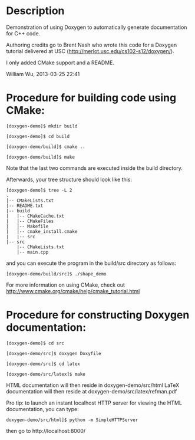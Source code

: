 Description
=============================================
Demonstration of using Doxygen to automatically generate documentation for C++ code.

Authoring credits go to Brent Nash who wrote this code for a Doxygen tutorial delivered at USC (http://merlot.usc.edu/cs102-s12/doxygen/).   

I only added CMake support and a README.

William Wu, 2013-03-25 22:41

Procedure for building code using CMake:
=============================================

	[doxygen-demo]$ mkdir build

	[doxygen-demo]$ cd build

	[doxygen-demo/build]$ cmake ..

	[doxygen-demo/build]$ make

Note that the last two commands are executed inside the build directory.

Afterwards, your tree structure should look like this:

	[doxygen-demo]$ tree -L 2
	.
	|-- CMakeLists.txt
	|-- README.txt
	|-- build
	|   |-- CMakeCache.txt
	|   |-- CMakeFiles
	|   |-- Makefile
	|   |-- cmake_install.cmake
	|   |-- src
	|-- src
	    |-- CMakeLists.txt
	    |-- main.cpp

and you can execute the program in the build/src directory as follows:

    [doxygen-demo/build/src]$ ./shape_demo

For more information on using CMake, check out http://www.cmake.org/cmake/help/cmake_tutorial.html


Procedure for constructing Doxygen documentation:
=============================================

	[doxygen-demo]$ cd src

	[doxygen-demo/src]$ doxygen Doxyfile

	[doxygen-demo/src]$ cd latex

	[doxygen-demo/src/latex]$ make

HTML documentation will then reside in doxygen-demo/src/html
LaTeX documentation will then reside at doxygen-demo/src/latex/refman.pdf

Pro tip: to launch an instant localhost HTTP server for viewing the HTML documentation, you can type:

    doxygen-demo/src/html]$ python -m SimpleHTTPServer

then go to http://localhost:8000/
